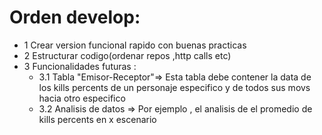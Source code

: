 # Orden develop:
- 1 Crear version funcional rapido con buenas practicas
- 2 Estructurar codigo(ordenar repos ,http calls etc)
- 3 Funcionalidades futuras :
  * 3.1 Tabla "Emisor-Receptor"=> Esta tabla debe contener la data de los kills percents de un personaje especifico y de todos sus movs hacia otro especifico
  * 3.2 Analisis de datos => Por ejemplo , el analisis de el promedio de kills percents en x escenario
